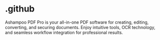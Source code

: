 # .github
Ashampoo PDF Pro is your all-in-one PDF software for creating, editing, converting, and securing documents. Enjoy intuitive tools, OCR technology, and seamless workflow integration for professional results.
